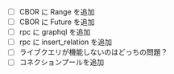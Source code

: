- [ ] CBOR に Range を追加
- [ ] CBOR に Future を追加
- [ ] rpc に graphql を追加
- [ ] rpc に insert_relation を追加
- [ ] ライブクエリが機能しないのはどっちの問題？
- [ ] コネクションプールを追加
